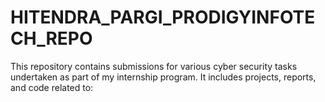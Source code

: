 # HITENDRA_PARGI_PRODIGYINFOTECH_REPO
This repository contains submissions for various cyber security tasks undertaken as part of my internship program. It includes projects, reports, and code related to:
